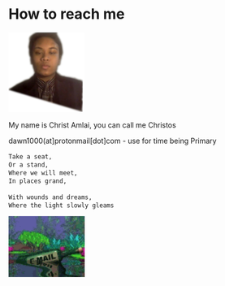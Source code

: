 # How to reach me

<img src=".pix/me.png" style="width:150px; height: auto;">

My name is Christ Amlai, you can call me Christos

dawn1000(at]protonmail[dot]com - use for time being Primary

	Take a seat,
	Or a stand,
	Where we will meet,
	In places grand,

	With wounds and dreams,
	Where the light slowly gleams

<img src=".pix/bottle.gif" style="width:150px; height: auto;">
